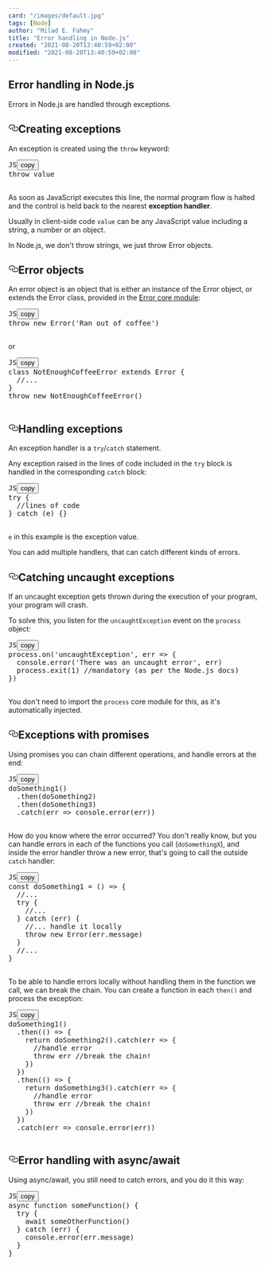 ```yaml
---
card: "/images/default.jpg"
tags: [Node]
author: "Milad E. Fahmy"
title: "Error handling in Node.js"
created: "2021-08-20T13:40:59+02:00"
modified: "2021-08-20T13:40:59+02:00"
---
```

<div id="___gatsby"><div style="outline:none" tabindex="-1" id="gatsby-focus-wrapper"><div class="layout-container"><main class="grid-container"><article class="article-reader"><h1 class="article-reader__headline">Error handling in Node.js</h1><div><p>Errors in Node.js are handled through exceptions.</p><h2 id="creating-exceptions" style="position:relative"><a href="#creating-exceptions" aria-label="creating exceptions permalink" class="autolink-headers before"><svg aria-hidden="true" height="20" version="1.1" viewBox="0 0 16 16" width="20"><path fill-rule="evenodd" d="M4 9h1v1H4c-1.5 0-3-1.69-3-3.5S2.55 3 4 3h4c1.45 0 3 1.69 3 3.5 0 1.41-.91 2.72-2 3.25V8.59c.58-.45 1-1.27 1-2.09C10 5.22 8.98 4 8 4H4c-.98 0-2 1.22-2 2.5S3 9 4 9zm9-3h-1v1h1c1 0 2 1.22 2 2.5S13.98 12 13 12H9c-.98 0-2-1.22-2-2.5 0-.83.42-1.64 1-2.09V6.25c-1.09.53-2 1.84-2 3.25C6 11.31 7.55 13 9 13h4c1.45 0 3-1.69 3-3.5S14.5 6 13 6z"></path></svg></a>Creating exceptions</h2><p>An exception is created using the <code class="language-text">throw</code> keyword:</p><pre class="prism-code language-js"><div class="shell-box-top"><span>JS</span><button type="button">copy</button></div><div class="token-line"><span class="token keyword control-flow">throw</span><span class="token plain"> value</span></div><div class="token-line"><span class="token plain">
</span></div></pre><p>As soon as JavaScript executes this line, the normal program flow is halted and the control is held back to the nearest <strong>exception handler</strong>.</p><p>Usually in client-side code <code class="language-text">value</code> can be any JavaScript value including a string, a number or an object.</p><p>In Node.js, we don't throw strings, we just throw Error objects.</p><h2 id="error-objects" style="position:relative"><a href="#error-objects" aria-label="error objects permalink" class="autolink-headers before"><svg aria-hidden="true" height="20" version="1.1" viewBox="0 0 16 16" width="20"><path fill-rule="evenodd" d="M4 9h1v1H4c-1.5 0-3-1.69-3-3.5S2.55 3 4 3h4c1.45 0 3 1.69 3 3.5 0 1.41-.91 2.72-2 3.25V8.59c.58-.45 1-1.27 1-2.09C10 5.22 8.98 4 8 4H4c-.98 0-2 1.22-2 2.5S3 9 4 9zm9-3h-1v1h1c1 0 2 1.22 2 2.5S13.98 12 13 12H9c-.98 0-2-1.22-2-2.5 0-.83.42-1.64 1-2.09V6.25c-1.09.53-2 1.84-2 3.25C6 11.31 7.55 13 9 13h4c1.45 0 3-1.69 3-3.5S14.5 6 13 6z"></path></svg></a>Error objects</h2><p>An error object is an object that is either an instance of the Error object, or extends the Error class, provided in the <a href="https://nodejs.org/api/errors.html">Error core module</a>:</p><pre class="prism-code language-js"><div class="shell-box-top"><span>JS</span><button type="button">copy</button></div><div class="token-line"><span class="token keyword control-flow">throw</span><span class="token plain"> </span><span class="token keyword">new</span><span class="token plain"> </span><span class="token class-name">Error</span><span class="token punctuation">(</span><span class="token string">'Ran out of coffee'</span><span class="token punctuation">)</span><span class="token plain"></span></div><div class="token-line"><span class="token plain">
</span></div></pre><p>or</p><pre class="prism-code language-js"><div class="shell-box-top"><span>JS</span><button type="button">copy</button></div><div class="token-line"><span class="token keyword">class</span><span class="token plain"> </span><span class="token class-name">NotEnoughCoffeeError</span><span class="token plain"> </span><span class="token keyword">extends</span><span class="token plain"> </span><span class="token class-name">Error</span><span class="token plain"> </span><span class="token punctuation">{</span><span class="token plain"></span></div><div class="token-line"><span class="token plain">  </span><span class="token comment">//...</span><span class="token plain"></span></div><div class="token-line"><span class="token plain"></span><span class="token punctuation">}</span><span class="token plain"></span></div><div class="token-line"><span class="token plain"></span><span class="token keyword control-flow">throw</span><span class="token plain"> </span><span class="token keyword">new</span><span class="token plain"> </span><span class="token class-name">NotEnoughCoffeeError</span><span class="token punctuation">(</span><span class="token punctuation">)</span><span class="token plain"></span></div><div class="token-line"><span class="token plain">
</span></div></pre><h2 id="handling-exceptions" style="position:relative"><a href="#handling-exceptions" aria-label="handling exceptions permalink" class="autolink-headers before"><svg aria-hidden="true" height="20" version="1.1" viewBox="0 0 16 16" width="20"><path fill-rule="evenodd" d="M4 9h1v1H4c-1.5 0-3-1.69-3-3.5S2.55 3 4 3h4c1.45 0 3 1.69 3 3.5 0 1.41-.91 2.72-2 3.25V8.59c.58-.45 1-1.27 1-2.09C10 5.22 8.98 4 8 4H4c-.98 0-2 1.22-2 2.5S3 9 4 9zm9-3h-1v1h1c1 0 2 1.22 2 2.5S13.98 12 13 12H9c-.98 0-2-1.22-2-2.5 0-.83.42-1.64 1-2.09V6.25c-1.09.53-2 1.84-2 3.25C6 11.31 7.55 13 9 13h4c1.45 0 3-1.69 3-3.5S14.5 6 13 6z"></path></svg></a>Handling exceptions</h2><p>An exception handler is a <code class="language-text">try</code>/<code class="language-text">catch</code> statement.</p><p>Any exception raised in the lines of code included in the <code class="language-text">try</code> block is handled in the corresponding <code class="language-text">catch</code> block:</p><pre class="prism-code language-js"><div class="shell-box-top"><span>JS</span><button type="button">copy</button></div><div class="token-line"><span class="token keyword control-flow">try</span><span class="token plain"> </span><span class="token punctuation">{</span><span class="token plain"></span></div><div class="token-line"><span class="token plain">  </span><span class="token comment">//lines of code</span><span class="token plain"></span></div><div class="token-line"><span class="token plain"></span><span class="token punctuation">}</span><span class="token plain"> </span><span class="token keyword control-flow">catch</span><span class="token plain"> </span><span class="token punctuation">(</span><span class="token plain">e</span><span class="token punctuation">)</span><span class="token plain"> </span><span class="token punctuation">{</span><span class="token punctuation">}</span><span class="token plain"></span></div><div class="token-line"><span class="token plain">
</span></div></pre><p><code class="language-text">e</code> in this example is the exception value.</p><p>You can add multiple handlers, that can catch different kinds of errors.</p><h2 id="catching-uncaught-exceptions" style="position:relative"><a href="#catching-uncaught-exceptions" aria-label="catching uncaught exceptions permalink" class="autolink-headers before"><svg aria-hidden="true" height="20" version="1.1" viewBox="0 0 16 16" width="20"><path fill-rule="evenodd" d="M4 9h1v1H4c-1.5 0-3-1.69-3-3.5S2.55 3 4 3h4c1.45 0 3 1.69 3 3.5 0 1.41-.91 2.72-2 3.25V8.59c.58-.45 1-1.27 1-2.09C10 5.22 8.98 4 8 4H4c-.98 0-2 1.22-2 2.5S3 9 4 9zm9-3h-1v1h1c1 0 2 1.22 2 2.5S13.98 12 13 12H9c-.98 0-2-1.22-2-2.5 0-.83.42-1.64 1-2.09V6.25c-1.09.53-2 1.84-2 3.25C6 11.31 7.55 13 9 13h4c1.45 0 3-1.69 3-3.5S14.5 6 13 6z"></path></svg></a>Catching uncaught exceptions</h2><p>If an uncaught exception gets thrown during the execution of your program, your program will crash.</p><p>To solve this, you listen for the <code class="language-text">uncaughtException</code> event on the <code class="language-text">process</code> object:</p><pre class="prism-code language-js"><div class="shell-box-top"><span>JS</span><button type="button">copy</button></div><div class="token-line"><span class="token plain">process</span><span class="token punctuation">.</span><span class="token method function property-access">on</span><span class="token punctuation">(</span><span class="token string">'uncaughtException'</span><span class="token punctuation">,</span><span class="token plain"> </span><span class="token parameter">err</span><span class="token plain"> </span><span class="token arrow operator">=&gt;</span><span class="token plain"> </span><span class="token punctuation">{</span><span class="token plain"></span></div><div class="token-line"><span class="token plain">  </span><span class="token console class-name">console</span><span class="token punctuation">.</span><span class="token method function property-access">error</span><span class="token punctuation">(</span><span class="token string">'There was an uncaught error'</span><span class="token punctuation">,</span><span class="token plain"> err</span><span class="token punctuation">)</span><span class="token plain"></span></div><div class="token-line"><span class="token plain">  process</span><span class="token punctuation">.</span><span class="token method function property-access">exit</span><span class="token punctuation">(</span><span class="token number">1</span><span class="token punctuation">)</span><span class="token plain"> </span><span class="token comment">//mandatory (as per the Node.js docs)</span><span class="token plain"></span></div><div class="token-line"><span class="token plain"></span><span class="token punctuation">}</span><span class="token punctuation">)</span><span class="token plain"></span></div><div class="token-line"><span class="token plain">
</span></div></pre><p>You don't need to import the <code class="language-text">process</code> core module for this, as it's automatically injected.</p><h2 id="exceptions-with-promises" style="position:relative"><a href="#exceptions-with-promises" aria-label="exceptions with promises permalink" class="autolink-headers before"><svg aria-hidden="true" height="20" version="1.1" viewBox="0 0 16 16" width="20"><path fill-rule="evenodd" d="M4 9h1v1H4c-1.5 0-3-1.69-3-3.5S2.55 3 4 3h4c1.45 0 3 1.69 3 3.5 0 1.41-.91 2.72-2 3.25V8.59c.58-.45 1-1.27 1-2.09C10 5.22 8.98 4 8 4H4c-.98 0-2 1.22-2 2.5S3 9 4 9zm9-3h-1v1h1c1 0 2 1.22 2 2.5S13.98 12 13 12H9c-.98 0-2-1.22-2-2.5 0-.83.42-1.64 1-2.09V6.25c-1.09.53-2 1.84-2 3.25C6 11.31 7.55 13 9 13h4c1.45 0 3-1.69 3-3.5S14.5 6 13 6z"></path></svg></a>Exceptions with promises</h2><p>Using promises you can chain different operations, and handle errors at the end:</p><pre class="prism-code language-js"><div class="shell-box-top"><span>JS</span><button type="button">copy</button></div><div class="token-line"><span class="token function">doSomething1</span><span class="token punctuation">(</span><span class="token punctuation">)</span><span class="token plain"></span></div><div class="token-line"><span class="token plain">  </span><span class="token punctuation">.</span><span class="token method function property-access">then</span><span class="token punctuation">(</span><span class="token plain">doSomething2</span><span class="token punctuation">)</span><span class="token plain"></span></div><div class="token-line"><span class="token plain">  </span><span class="token punctuation">.</span><span class="token method function property-access">then</span><span class="token punctuation">(</span><span class="token plain">doSomething3</span><span class="token punctuation">)</span><span class="token plain"></span></div><div class="token-line"><span class="token plain">  </span><span class="token punctuation">.</span><span class="token keyword control-flow">catch</span><span class="token punctuation">(</span><span class="token parameter">err</span><span class="token plain"> </span><span class="token arrow operator">=&gt;</span><span class="token plain"> </span><span class="token console class-name">console</span><span class="token punctuation">.</span><span class="token method function property-access">error</span><span class="token punctuation">(</span><span class="token plain">err</span><span class="token punctuation">)</span><span class="token punctuation">)</span><span class="token plain"></span></div><div class="token-line"><span class="token plain">
</span></div></pre><p>How do you know where the error occurred? You don't really know, but you can handle errors in each of the functions you call (<code class="language-text">doSomethingX</code>), and inside the error handler throw a new error, that's going to call the outside <code class="language-text">catch</code> handler:</p><pre class="prism-code language-js"><div class="shell-box-top"><span>JS</span><button type="button">copy</button></div><div class="token-line"><span class="token keyword">const</span><span class="token plain"> </span><span class="token function-variable function">doSomething1</span><span class="token plain"> </span><span class="token operator">=</span><span class="token plain"> </span><span class="token punctuation">(</span><span class="token punctuation">)</span><span class="token plain"> </span><span class="token arrow operator">=&gt;</span><span class="token plain"> </span><span class="token punctuation">{</span><span class="token plain"></span></div><div class="token-line"><span class="token plain">  </span><span class="token comment">//...</span><span class="token plain"></span></div><div class="token-line"><span class="token plain">  </span><span class="token keyword control-flow">try</span><span class="token plain"> </span><span class="token punctuation">{</span><span class="token plain"></span></div><div class="token-line"><span class="token plain">    </span><span class="token comment">//...</span><span class="token plain"></span></div><div class="token-line"><span class="token plain">  </span><span class="token punctuation">}</span><span class="token plain"> </span><span class="token keyword control-flow">catch</span><span class="token plain"> </span><span class="token punctuation">(</span><span class="token plain">err</span><span class="token punctuation">)</span><span class="token plain"> </span><span class="token punctuation">{</span><span class="token plain"></span></div><div class="token-line"><span class="token plain">    </span><span class="token comment">//... handle it locally</span><span class="token plain"></span></div><div class="token-line"><span class="token plain">    </span><span class="token keyword control-flow">throw</span><span class="token plain"> </span><span class="token keyword">new</span><span class="token plain"> </span><span class="token class-name">Error</span><span class="token punctuation">(</span><span class="token plain">err</span><span class="token punctuation">.</span><span class="token property-access">message</span><span class="token punctuation">)</span><span class="token plain"></span></div><div class="token-line"><span class="token plain">  </span><span class="token punctuation">}</span><span class="token plain"></span></div><div class="token-line"><span class="token plain">  </span><span class="token comment">//...</span><span class="token plain"></span></div><div class="token-line"><span class="token plain"></span><span class="token punctuation">}</span><span class="token plain"></span></div><div class="token-line"><span class="token plain">
</span></div></pre><p>To be able to handle errors locally without handling them in the function we call, we can break the chain. You can create a function in each <code class="language-text">then()</code> and process the exception:</p><pre class="prism-code language-js"><div class="shell-box-top"><span>JS</span><button type="button">copy</button></div><div class="token-line"><span class="token function">doSomething1</span><span class="token punctuation">(</span><span class="token punctuation">)</span><span class="token plain"></span></div><div class="token-line"><span class="token plain">  </span><span class="token punctuation">.</span><span class="token method function property-access">then</span><span class="token punctuation">(</span><span class="token punctuation">(</span><span class="token punctuation">)</span><span class="token plain"> </span><span class="token arrow operator">=&gt;</span><span class="token plain"> </span><span class="token punctuation">{</span><span class="token plain"></span></div><div class="token-line"><span class="token plain">    </span><span class="token keyword control-flow">return</span><span class="token plain"> </span><span class="token function">doSomething2</span><span class="token punctuation">(</span><span class="token punctuation">)</span><span class="token punctuation">.</span><span class="token keyword control-flow">catch</span><span class="token punctuation">(</span><span class="token parameter">err</span><span class="token plain"> </span><span class="token arrow operator">=&gt;</span><span class="token plain"> </span><span class="token punctuation">{</span><span class="token plain"></span></div><div class="token-line"><span class="token plain">      </span><span class="token comment">//handle error</span><span class="token plain"></span></div><div class="token-line"><span class="token plain">      </span><span class="token keyword control-flow">throw</span><span class="token plain"> err </span><span class="token comment">//break the chain!</span><span class="token plain"></span></div><div class="token-line"><span class="token plain">    </span><span class="token punctuation">}</span><span class="token punctuation">)</span><span class="token plain"></span></div><div class="token-line"><span class="token plain">  </span><span class="token punctuation">}</span><span class="token punctuation">)</span><span class="token plain"></span></div><div class="token-line"><span class="token plain">  </span><span class="token punctuation">.</span><span class="token method function property-access">then</span><span class="token punctuation">(</span><span class="token punctuation">(</span><span class="token punctuation">)</span><span class="token plain"> </span><span class="token arrow operator">=&gt;</span><span class="token plain"> </span><span class="token punctuation">{</span><span class="token plain"></span></div><div class="token-line"><span class="token plain">    </span><span class="token keyword control-flow">return</span><span class="token plain"> </span><span class="token function">doSomething3</span><span class="token punctuation">(</span><span class="token punctuation">)</span><span class="token punctuation">.</span><span class="token keyword control-flow">catch</span><span class="token punctuation">(</span><span class="token parameter">err</span><span class="token plain"> </span><span class="token arrow operator">=&gt;</span><span class="token plain"> </span><span class="token punctuation">{</span><span class="token plain"></span></div><div class="token-line"><span class="token plain">      </span><span class="token comment">//handle error</span><span class="token plain"></span></div><div class="token-line"><span class="token plain">      </span><span class="token keyword control-flow">throw</span><span class="token plain"> err </span><span class="token comment">//break the chain!</span><span class="token plain"></span></div><div class="token-line"><span class="token plain">    </span><span class="token punctuation">}</span><span class="token punctuation">)</span><span class="token plain"></span></div><div class="token-line"><span class="token plain">  </span><span class="token punctuation">}</span><span class="token punctuation">)</span><span class="token plain"></span></div><div class="token-line"><span class="token plain">  </span><span class="token punctuation">.</span><span class="token keyword control-flow">catch</span><span class="token punctuation">(</span><span class="token parameter">err</span><span class="token plain"> </span><span class="token arrow operator">=&gt;</span><span class="token plain"> </span><span class="token console class-name">console</span><span class="token punctuation">.</span><span class="token method function property-access">error</span><span class="token punctuation">(</span><span class="token plain">err</span><span class="token punctuation">)</span><span class="token punctuation">)</span><span class="token plain"></span></div><div class="token-line"><span class="token plain">
</span></div></pre><h2 id="error-handling-with-asyncawait" style="position:relative"><a href="#error-handling-with-asyncawait" aria-label="error handling with asyncawait permalink" class="autolink-headers before"><svg aria-hidden="true" height="20" version="1.1" viewBox="0 0 16 16" width="20"><path fill-rule="evenodd" d="M4 9h1v1H4c-1.5 0-3-1.69-3-3.5S2.55 3 4 3h4c1.45 0 3 1.69 3 3.5 0 1.41-.91 2.72-2 3.25V8.59c.58-.45 1-1.27 1-2.09C10 5.22 8.98 4 8 4H4c-.98 0-2 1.22-2 2.5S3 9 4 9zm9-3h-1v1h1c1 0 2 1.22 2 2.5S13.98 12 13 12H9c-.98 0-2-1.22-2-2.5 0-.83.42-1.64 1-2.09V6.25c-1.09.53-2 1.84-2 3.25C6 11.31 7.55 13 9 13h4c1.45 0 3-1.69 3-3.5S14.5 6 13 6z"></path></svg></a>Error handling with async/await</h2><p>Using async/await, you still need to catch errors, and you do it this way:</p><pre class="prism-code language-js"><div class="shell-box-top"><span>JS</span><button type="button">copy</button></div><div class="token-line"><span class="token keyword">async</span><span class="token plain"> </span><span class="token keyword">function</span><span class="token plain"> </span><span class="token function">someFunction</span><span class="token punctuation">(</span><span class="token punctuation">)</span><span class="token plain"> </span><span class="token punctuation">{</span><span class="token plain"></span></div><div class="token-line"><span class="token plain">  </span><span class="token keyword control-flow">try</span><span class="token plain"> </span><span class="token punctuation">{</span><span class="token plain"></span></div><div class="token-line"><span class="token plain">    </span><span class="token keyword control-flow">await</span><span class="token plain"> </span><span class="token function">someOtherFunction</span><span class="token punctuation">(</span><span class="token punctuation">)</span><span class="token plain"></span></div><div class="token-line"><span class="token plain">  </span><span class="token punctuation">}</span><span class="token plain"> </span><span class="token keyword control-flow">catch</span><span class="token plain"> </span><span class="token punctuation">(</span><span class="token plain">err</span><span class="token punctuation">)</span><span class="token plain"> </span><span class="token punctuation">{</span><span class="token plain"></span></div><div class="token-line"><span class="token plain">    </span><span class="token console class-name">console</span><span class="token punctuation">.</span><span class="token method function property-access">error</span><span class="token punctuation">(</span><span class="token plain">err</span><span class="token punctuation">.</span><span class="token property-access">message</span><span class="token punctuation">)</span><span class="token plain"></span></div><div class="token-line"><span class="token plain">  </span><span class="token punctuation">}</span><span class="token plain"></span></div><div class="token-line"><span class="token plain"></span><span class="token punctuation">}</span><span class="token plain"></span></div><div class="token-line"><span class="token plain">
</span></div></pre></div></article></main></div></div><div id="gatsby-announcer" style="position:absolute;top:0;width:1px;height:1px;padding:0;overflow:hidden;clip:rect(0, 0, 0, 0);white-space:nowrap;border:0" aria-live="assertive" aria-atomic="true"></div></div>
